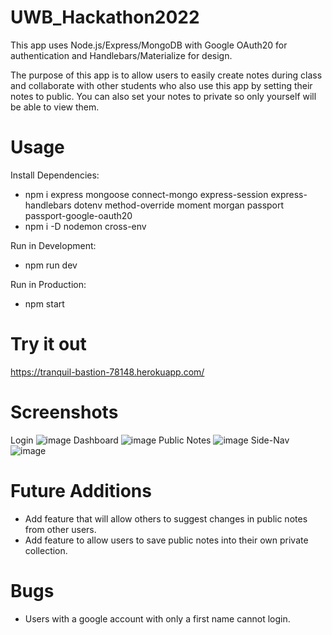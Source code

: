 # UWB_Hackathon2022

This app uses Node.js/Express/MongoDB with Google OAuth20 for authentication and Handlebars/Materialize for design. 

The purpose of this app is to allow users to easily create notes during class and collaborate with other students who also use this app by setting their notes to public. You can also set your notes to private so only yourself will be able to view them. 

# Usage
Install Dependencies:
  - npm i express mongoose connect-mongo express-session express-handlebars dotenv method-override moment morgan passport passport-google-oauth20
  - npm i -D nodemon cross-env
  
Run in Development:
  - npm run dev
  
Run in Production:
  - npm start
  
# Try it out
https://tranquil-bastion-78148.herokuapp.com/ 

# Screenshots
Login
![image](https://user-images.githubusercontent.com/77636982/168485281-3df4e3cf-9a59-466f-989f-17764c3d2558.png)
Dashboard
![image](https://user-images.githubusercontent.com/77636982/168485369-535b9908-2844-4525-a834-5972e4cfd3eb.png)
Public Notes
![image](https://user-images.githubusercontent.com/77636982/168485390-7df2783c-a582-4be6-903e-e84df1e7eb1e.png)
Side-Nav
![image](https://user-images.githubusercontent.com/77636982/168485424-2c538597-864e-4cc4-9a2a-32ea1cab096c.png)


# Future Additions

- Add feature that will allow others to suggest changes in public notes from other users.
- Add feature to allow users to save public notes into their own private collection.

# Bugs
- Users with a google account with only a first name cannot login. 
